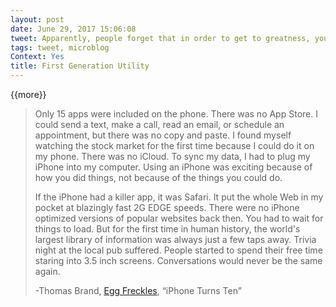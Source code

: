 ```yaml
---
layout: post
date: June 29, 2017 15:06:08
tweet: Apparently, people forget that in order to get to greatness, you have to go through an awkward phase. This post on Egg Freckles could be a corollary to the Apple Watch ten years from now.
tags: tweet, microblog
Context: Yes
title: First Generation Utility
---
```


{{more}}


> Only 15 apps were included on the phone. There was no App Store. I could send a text, make a call, read an email, or schedule an appointment, but there was no copy and paste. I found myself watching the stock market for the first time because I could do it on my phone. There was no iCloud. To sync my data, I had to plug my iPhone into my computer. Using an iPhone was exciting because of how you did things, not because of the things you could do.
> 
> If the iPhone had a killer app, it was Safari. It put the whole Web in my pocket at blazingly fast 2G EDGE speeds. There were no iPhone optimized versions of popular websites back then. You had to wait for things to load. But for the first time in human history, the world's largest library of information was always just a few taps away. Trivia night at the local pub suffered. People started to spend their free time staring into 3.5 inch screens. Conversations would never be the same again.
> 
> -Thomas Brand, [Egg Freckles][1], “iPhone Turns Ten”

[1]:	http://eggfreckles.net/notes/iphone-ten